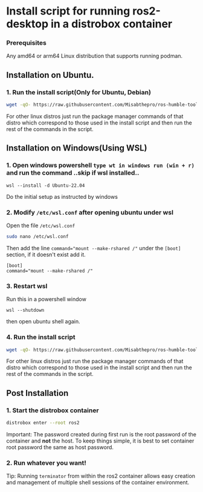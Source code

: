# Install script for running ros2-desktop in a distrobox container

### Prerequisites
Any amd64 or arm64 Linux distribution that supports running podman.

## Installation on Ubuntu.
### 1. Run the install script(Only for Ubuntu, Debian)
```sh
wget -qO- https://raw.githubusercontent.com/Misabthepro/ros-humble-toolbox/main/install | sh
```
For other linux distros just run the package manager commands of that distro which correspond to those used in the install script and then run the rest of the commands in the script.

## Installation on Windows(Using WSL)
### 1. Open windows powershell `type wt in windows run (win + r)` and run the command  ..skip if wsl installed..
```
wsl --install -d Ubuntu-22.04
```
Do the initial setup as instructed by windows

### 2. Modify `/etc/wsl.conf` after opening ubuntu under wsl
Open the file `/etc/wsl.conf`
```sh
sudo nano /etc/wsl.conf
```

Then add the line `command="mount --make-rshared /"` under the `[boot]` section, if it doesn't exist add it.
```
[boot]
command="mount --make-rshared /"
```
### 3. Restart wsl
Run this in a powershell window
```
wsl --shutdown
```
then open ubuntu shell again.

### 4. Run the install script
```sh
wget -qO- https://raw.githubusercontent.com/Misabthepro/ros-humble-toolbox/main/install | sh
```
For other linux distros just run the package manager commands of that distro which correspond to those used in the install script and then run the rest of the commands in the script.

## Post Installation
### 1. Start the distrobox container
```sh
distrobox enter --root ros2
```
Important: The password created during first run is the root password of the container and **not** the host. To keep things simple, it is best to set container root password the same as host password.

### 2. Run whatever you want!
Tip: Running `terminator` from within the ros2 container allows easy creation and management of multiple shell sessions of the container environment.
